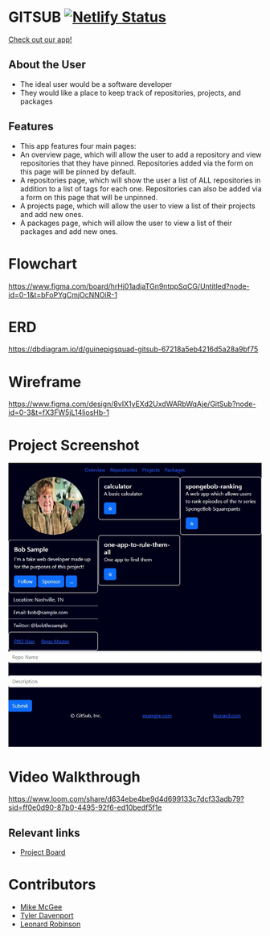 # GITSUB [![Netlify Status](https://api.netlify.com/api/v1/badges/5923a600-c6d5-4b8f-87f9-d439a652f004/deploy-status)](https://app.netlify.com/sites/guinea-pig-squad/deploys)

[Check out our app!](https://guinea-pig-squad.netlify.app/index.html)

## About the User
- The ideal user would be a software developer
- They would like a place to keep track of repositories, projects, and packages

## Features
- This app features four main pages:
- An overview page, which will allow the user to add a repository and view repositories that they have pinned. Repositories added via the form on this page will be pinned by default.
- A repositories page, which will show the user a list of ALL repositories in addition to a list of tags for each one. Repositories can also be added via a form on this page that will be unpinned.
- A projects page, which will allow the user to view a list of their projects and add new ones.
- A packages page, which will allow the user to view a list of their packages and add new ones.

# Flowchart
  https://www.figma.com/board/hrHj01adjaTGn9ntppSqCG/Untitled?node-id=0-1&t=bFoPYgCmjOcNNOiR-1

# ERD
 https://dbdiagram.io/d/guinepigsquad-gitsub-67218a5eb4216d5a28a9bf75

# Wireframe
  https://www.figma.com/design/8vIX1yEXd2UxdWARbWqAje/GitSub?node-id=0-3&t=fX3FW5jL14liosHb-1

# Project Screenshot
<img width="1148" alt="Example" src="gitsub_example.jpg">

# Video Walkthrough
  https://www.loom.com/share/d634ebe4be9d4d699133c7dcf33adb79?sid=ff0e0d90-87b0-4495-92f6-ed10bedf5f1e

## Relevant links
- [Project Board](https://github.com/orgs/nss-evening-cohort-29/projects/8/views/1)

# Contributors
- [Mike McGee](https://github.com/mikemcgee92)
- [Tyler Davenport](https://github.com/Tyler-Davenport)
- [Leonard Robinson](https://github.com/leonardrobinson)

